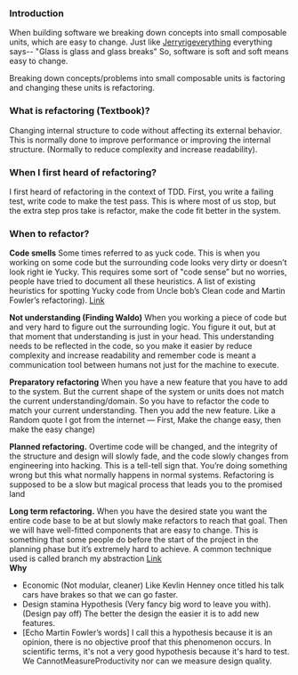 ### Introduction
When building software we breaking down concepts into small composable units, which are easy to change. Just like [Jerryrigeverything](https://www.youtube.com/results?search_query=jerryrigeverything) everything says-- "Glass is glass and glass breaks"
So, software is soft and soft means easy to change.

Breaking down concepts/problems into small composable units is factoring and changing these units is refactoring.

### What is refactoring (Textbook)?
Changing internal structure to code without affecting its external behavior. This is normally done to improve performance or improving the internal structure. (Normally to reduce complexity and increase readability).

### When I first heard of refactoring?
I first heard of refactoring in the context of TDD. First, you write a failing test, write code to make the test pass. This is where most of us stop, but the extra step pros take is refactor, make the code fit better in the system.

### When to refactor?
**Code smells**
Some times referred to as yuck code. This is when you working on some code but the surrounding code looks very dirty or doesn’t look right ie Yucky. This requires some sort of "code sense” but no worries, people have tried to document all these heuristics. A list of existing heuristics for spotting Yucky code from Uncle bob’s Clean code and Martin  Fowler’s refactoring). [Link](https://refactoring.guru/refactoring/smells)

**Not understanding (Finding Waldo)**
When you working a piece of code but and very hard to figure out the surrounding logic. You figure it out, but at that moment that understanding is just in your head. This understanding needs to be reflected in the code, so you make it easier by reduce complexity and increase readability and remember code is meant a communication tool between humans not just for the machine to execute.

**Preparatory refactoring**
When you have a new feature that you have to add to the system. But the current shape of the system or units does not match the current understanding/domain. So you have to refactor the code to match your current understanding. Then you add the new feature.
Like a Random quote I got from the internet — First, Make the change easy, then make the easy change)

**Planned refactoring.**
Overtime code will be changed, and the integrity of the structure and design will slowly fade, and the code slowly changes from engineering into hacking.
This is a tell-tell sign that. You’re doing something wrong but this what normally happens in normal systems. Refactoring is supposed to be a slow but magical process that leads you to the promised land

**Long term refactoring.**
When you have the desired state you want the entire code base to be at but slowly make refactors to reach that goal. Then we will have well-fitted components that are easy to change.
This is something that some people do before the start of the project in the planning phase but it’s extremely hard to achieve.
A common technique used is called branch my abstraction [Link](https://martinfowler.com/bliki/BranchByAbstraction.html)  
**Why**
- Economic (Not modular, cleaner) Like Kevlin Henney once titled his talk cars have brakes so that we can go faster.
- Design stamina Hypothesis (Very fancy big word to leave you with). (Design pay off) The better the design the easier it is to add new features.
- [Echo Martin Fowler’s words] I call this a hypothesis because it is an opinion, there is no objective proof that this phenomenon occurs. In scientific terms, it's not a very good hypothesis because it's hard to test. We CannotMeasureProductivity nor can we measure design quality.
